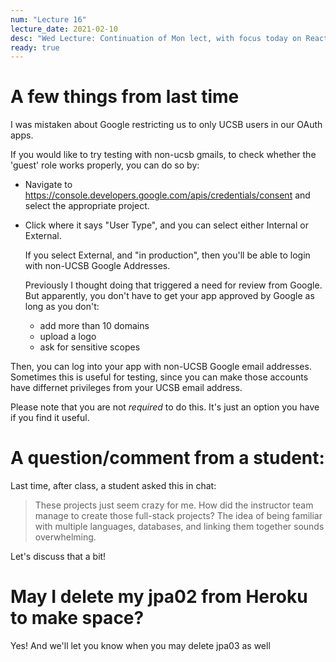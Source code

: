 ```yaml
---
num: "Lecture 16"
lecture_date: 2021-02-10
desc: "Wed Lecture: Continuation of Mon lect, with focus today on React"
ready: true
---
```


# A few things from last time

I was mistaken about Google restricting us to only UCSB users in our OAuth apps.

If you would like to try testing with non-ucsb gmails, to check whether the 'guest' role works properly, you can do so by:

* Navigate to <https://console.developers.google.com/apis/credentials/consent> and select the appropriate project.
* Click where it says "User Type", and you can select either Internal or External.  

  If you select External, and "in production", then you'll be able to login with non-UCSB Google Addresses.
  
  Previously I thought doing that triggered a need for review from Google.  But apparently, you don't have to 
  get your app approved by Google as long as you don't:
  - add more than 10 domains
  - upload a logo
  - ask for sensitive scopes

Then, you can log into your app with non-UCSB Google email addresses.  Sometimes this is useful for testing, since you can make those
accounts have differnet privileges from your UCSB email address.

Please note that you are not *required* to do this.  It's just an option you have if you find it useful.

# A question/comment from a student:

Last time, after class, a student asked this in chat:

> These projects just seem crazy for me.  How did the instructor team manage to create those full-stack projects? The idea of being familiar with multiple languages, databases, and linking them together sounds overwhelming.

Let's discuss that a bit!

# May I delete my jpa02 from Heroku to make space?

Yes!  And we'll let you know when you may delete jpa03 as well

